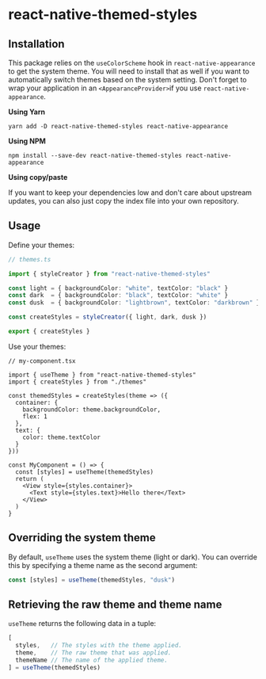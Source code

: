 # react-native-themed-styles

## Installation

This package relies on the `useColorScheme` hook in `react-native-appearance` to get the system theme.
You will need to install that as well if you want to automatically switch themes based on the system
setting.
Don't forget to wrap your application in an `<AppearanceProvider>`if you use `react-native-appearance`.

**Using Yarn**

```
yarn add -D react-native-themed-styles react-native-appearance
```

**Using NPM**

```
npm install --save-dev react-native-themed-styles react-native-appearance
```

**Using copy/paste**

If you want to keep your dependencies low and don't care about upstream updates, you can also just
copy the index file into your own repository.

## Usage

Define your themes:

```ts
// themes.ts

import { styleCreator } from "react-native-themed-styles"

const light = { backgroundColor: "white", textColor: "black" }
const dark  = { backgroundColor: "black", textColor: "white" }
const dusk  = { backgroundColor: "lightbrown", textColor: "darkbrown" }

const createStyles = styleCreator({ light, dark, dusk })

export { createStyles }
```

Use your themes:

```tsx
// my-component.tsx

import { useTheme } from "react-native-themed-styles"
import { createStyles } from "./themes"

const themedStyles = createStyles(theme => ({
  container: {
    backgroundColor: theme.backgroundColor,
    flex: 1
  },
  text: {
    color: theme.textColor
  }
}))

const MyComponent = () => {
  const [styles] = useTheme(themedStyles)
  return (
    <View style={styles.container}>
      <Text style={styles.text}>Hello there</Text>
    </View>
  )
}
```

## Overriding the system theme

By default, `useTheme` uses the system theme (light or dark). You can override this by
specifying a theme name as the second argument:

```ts
const [styles] = useTheme(themedStyles, "dusk")
```

## Retrieving the raw theme and theme name

`useTheme` returns the following data in a tuple:

```ts
[
  styles,   // The styles with the theme applied.
  theme,    // The raw theme that was applied.
  themeName // The name of the applied theme.
] = useTheme(themedStyles)
```
